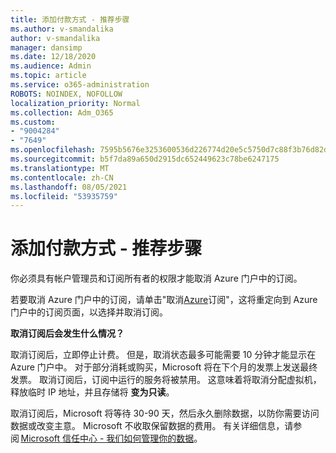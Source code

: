 ```yaml
---
title: 添加付款方式 - 推荐步骤
ms.author: v-smandalika
author: v-smandalika
manager: dansimp
ms.date: 12/18/2020
ms.audience: Admin
ms.topic: article
ms.service: o365-administration
ROBOTS: NOINDEX, NOFOLLOW
localization_priority: Normal
ms.collection: Adm_O365
ms.custom:
- "9004284"
- "7649"
ms.openlocfilehash: 7595b5676e3253600536d226774d20e5c5750d7c88f3b76d82d82c320fb295a8
ms.sourcegitcommit: b5f7da89a650d2915dc652449623c78be6247175
ms.translationtype: MT
ms.contentlocale: zh-CN
ms.lasthandoff: 08/05/2021
ms.locfileid: "53935759"
---
```

# <a name="add-payment-method---recommended-steps"></a>添加付款方式 - 推荐步骤

你必须具有帐户管理员和订阅所有者的权限才能取消 Azure 门户中的订阅。 

若要取消 Azure 门户中的订阅，请单击"取消[Azure](https://ms.portal.azure.com/#blade/Microsoft_Azure_Billing/SubscriptionsBlade)订阅"，这将重定向到 Azure 门户中的订阅页面，以选择并取消订阅。 

**取消订阅后会发生什么情况？** 

取消订阅后，立即停止计费。 但是，取消状态最多可能需要 10 分钟才能显示在 Azure 门户中。 对于部分消耗或购买，Microsoft 将在下个月的发票上发送最终发票。 取消订阅后，订阅中运行的服务将被禁用。 这意味着将取消分配虚拟机，释放临时 IP 地址，并且存储将 **变为只读**。 

取消订阅后，Microsoft 将等待 30-90 天，然后永久删除数据，以防你需要访问数据或改变主意。 Microsoft 不收取保留数据的费用。 有关详细信息，请参阅 [Microsoft 信任中心 - 我们如何管理你的数据](https://www.microsoft.com/trust-center/privacy/data-management#leave)。



